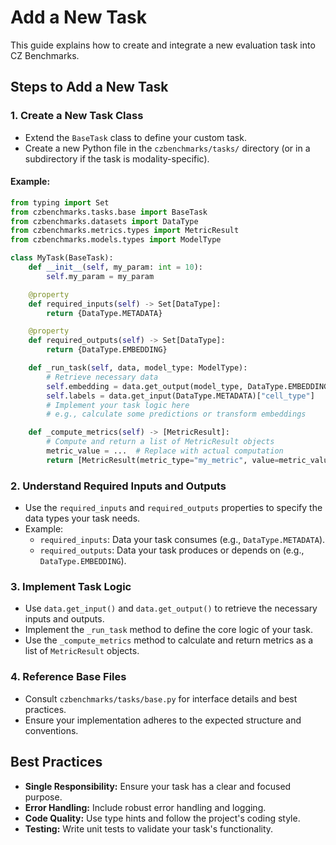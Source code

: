 # Add a New Task

This guide explains how to create and integrate a new evaluation task into CZ Benchmarks.

## Steps to Add a New Task

### 1. Create a New Task Class
- Extend the `BaseTask` class to define your custom task.
- Create a new Python file in the `czbenchmarks/tasks/` directory (or in a subdirectory if the task is modality-specific).

#### Example:
```python
from typing import Set
from czbenchmarks.tasks.base import BaseTask
from czbenchmarks.datasets import DataType
from czbenchmarks.metrics.types import MetricResult
from czbenchmarks.models.types import ModelType

class MyTask(BaseTask):
    def __init__(self, my_param: int = 10):
        self.my_param = my_param

    @property
    def required_inputs(self) -> Set[DataType]:
        return {DataType.METADATA}

    @property
    def required_outputs(self) -> Set[DataType]:
        return {DataType.EMBEDDING}

    def _run_task(self, data, model_type: ModelType):
        # Retrieve necessary data
        self.embedding = data.get_output(model_type, DataType.EMBEDDING)
        self.labels = data.get_input(DataType.METADATA)["cell_type"]
        # Implement your task logic here
        # e.g., calculate some predictions or transform embeddings

    def _compute_metrics(self) -> [MetricResult]:
        # Compute and return a list of MetricResult objects
        metric_value = ...  # Replace with actual computation
        return [MetricResult(metric_type="my_metric", value=metric_value)]
```

### 2. Understand Required Inputs and Outputs
- Use the `required_inputs` and `required_outputs` properties to specify the data types your task needs.
- Example:
  - `required_inputs`: Data your task consumes (e.g., `DataType.METADATA`).
  - `required_outputs`: Data your task produces or depends on (e.g., `DataType.EMBEDDING`).

### 3. Implement Task Logic
- Use `data.get_input()` and `data.get_output()` to retrieve the necessary inputs and outputs.
- Implement the `_run_task` method to define the core logic of your task.
- Use the `_compute_metrics` method to calculate and return metrics as a list of `MetricResult` objects.

### 4. Reference Base Files
- Consult `czbenchmarks/tasks/base.py` for interface details and best practices.
- Ensure your implementation adheres to the expected structure and conventions.

## Best Practices
- **Single Responsibility:** Ensure your task has a clear and focused purpose.
- **Error Handling:** Include robust error handling and logging.
- **Code Quality:** Use type hints and follow the project's coding style.
- **Testing:** Write unit tests to validate your task's functionality.

